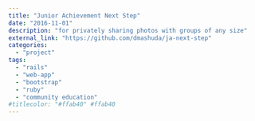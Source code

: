 ```yaml
---
title: "Junior Achievement Next Step"
date: "2016-11-01"
description: "for privately sharing photos with groups of any size"
external_link: "https://github.com/dmashuda/ja-next-step"
categories:
  - "project"
tags:
  - "rails"
  - "web-app"
  - "bootstrap"
  - "ruby"
  - "community education"
#titlecolor: "#ffab40" #ffab40
---
```

